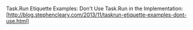 Task.Run Etiquette Examples: Don't Use Task.Run in the Implementation: [http://blog.stephencleary.com/2013/11/taskrun-etiquette-examples-dont-use.html]
